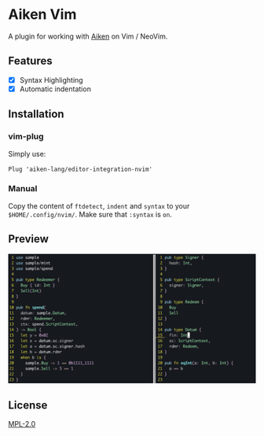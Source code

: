 # Aiken Vim

A plugin for working with [Aiken](https://github.com/txpipe/aiken) on Vim / NeoVim.

## Features

- [x] Syntax Highlighting
- [x] Automatic indentation

## Installation

### vim-plug

Simply use:

```vim
Plug 'aiken-lang/editor-integration-nvim'
```

### Manual

Copy the content of `ftdetect`, `indent` and `syntax` to your `$HOME/.config/nvim/`.
Make sure that `:syntax` is `on`.

## Preview

![](.github/preview.png)

## License

[MPL-2.0](./LICENSE)
